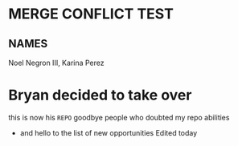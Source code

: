 # MERGE CONFLICT TEST
## NAMES
Noel Negron III, Karina Perez
# Bryan decided to take over
this is now his ``REPO``
goodbye people who doubted my repo abilities
- and hello to the list of new opportunities 
Edited today
